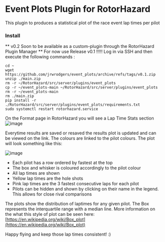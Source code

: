 # Event Plots Plugin for RotorHazard
This plugin to produces a statistical plot of the race event lap times per pilot

 
 ### Install
** v0.2 Soon to be available as a custom-plugin through the RotorHazard Plugin Manager **
For now use Release v0.1 !!!!! 
Log in via SSH and then execute the following commands : 


```
cd ~
wget https://github.com/jrwrodgers/event_plots/archive/refs/tags/v0.1.zip
unzip ./main.zip
rm -r ~/RotorHazard/src/server/plugins/event_plots
cp -r ~/event_plots-main ~/RotorHazard/src/server/plugins/event_plots
rm -r ~/event_plots-main
rm ./main.zip
pip install -r ./RotorHazard/src/server/plugins/event_plots/requirements.txt
sudo systemctl restart rotorhazard.service
```

On the Format page in RotorHazard you will see a Lap Time Stats section
![image](https://github.com/jrwrodgers/event_plots/blob/main/assets/plugin.png)

Everytime results are saved or resaved the results plot is updated and can be viewed on the link. The colours are linked to the pilot colours. The plot will look something like this:

![image](https://github.com/jrwrodgers/event_plots/blob/main/assets/event_plot.png)

- Each pilot has a row ordered by fastest at the top
- The box and whisker is coloured accordingly to the pilot colour
- All lap times are shown
- Yellow lap times are the hole shots
- Pink lap times are the 3 fastest consecutive laps for each pilot
- Pilots can be hidden and shown by clicking on their name in the legend. This allows for close rival comparisons

The plots show the distribution of laptimes for any given pilot. The Box represents the interquartile range with a median line. More information on the what this style of plot can be seen here:
[https://en.wikipedia.org/wiki/Box_plot](https://en.wikipedia.org/wiki/Box_plot)

Happy flying and keep those lap times consistent! :)
